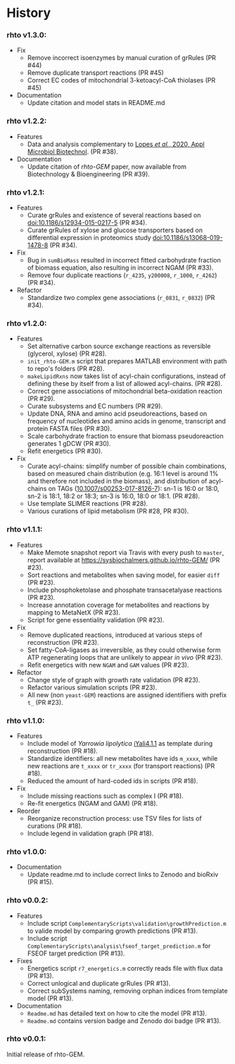 # History

### rhto v1.3.0:
* Fix
  * Remove incorrect isoenzymes by manual curation of grRules (PR #44)
  * Remove duplicate transport reactions (PR #45)
  * Correct EC codes of mitochondrial 3-ketoacyl-CoA thiolases (PR #45)
* Documentation
  * Update citation and model stats in README.md

### rhto v1.2.2:
* Features
  * Data and analysis complementary to [Lopes _et al._, 2020, Appl Microbiol Biotechnol](https://doi.org/10.1007/s00253-020-10386-5).  (PR #38).
* Documentation
  * Update citation of _rhto-GEM_ paper, now available from Biotechnology & Bioengineering (PR #39).

### rhto v1.2.1:
* Features
  * Curate grRules and existence of several reactions based on [doi:10.1186/s12934-015-0217-5](https://doi.org/10.1186/s12934-015-0217-5) (PR #34).
  * Curate grRules of xylose and glucose transporters based on differential expression in proteomics study [doi:10.1186/s13068-019-1478-8](https://doi.org/10.1186/s13068-019-1478-8) (PR #34).
* Fix
  * Bug in `sumBioMass` resulted in incorrect fitted carbohydrate fraction of biomass equation, also resulting in incorrect NGAM (PR #33).
  * Remove four duplicate reactions (`r_4235`, `y200008`, `r_1000`, `r_4262`) (PR #34).
* Refactor
  * Standardize two complex gene associations (`r_0831`, `r_0832`) (PR #34).

### rhto v1.2.0:
* Features
  * Set alternative carbon source exchange reactions as reversible (glycerol, xylose) (PR #28).
  * `init_rhto-GEM.m` script that prepares MATLAB environment with path to repo's folders (PR #28).
  * `makeLipidRxns` now takes list of acyl-chain configurations, instead of defining these by itself from a list of allowed acyl-chains.  (PR #28).
  * Correct gene associations of mitochondrial beta-oxidation reaction (PR #29).
  * Curate subsystems and EC numbers (PR #29).
  * Update DNA, RNA and amino acid pseudoreactions, based on frequency of nucleotides and amino acids in genome, transcript and protein FASTA files (PR #30).
  * Scale carbohydrate fraction to ensure that biomass pseudoreaction generates 1 gDCW (PR #30).
  * Refit energetics (PR #30).
* Fix
  * Curate acyl-chains: simplify number of possible chain combinations, based on measured chain distribution (e.g. 16:1 level is around 1% and therefore not included in the biomass), and distribution of acyl-chains on TAGs ([10.1007/s00253-017-8126-7](http://doi.org/10.1007/s00253-017-8126-7)):  sn-1 is 16:0 or 18:0, sn-2 is 18:1, 18:2 or 18:3; sn-3 is 16:0, 18:0 or 18:1. (PR #28).
  * Use template SLIMER reactions (PR #28).
  * Various curations of lipid metabolism (PR #28, PR #30).

### rhto v1.1.1:
* Features
  * Make Memote snapshot report via Travis with every push to `master`, report available at https://sysbiochalmers.github.io/rhto-GEM/ (PR #23).
  * Sort reactions and metabolites when saving model, for easier `diff` (PR #23).
  * Include phosphoketolase and phosphate transacetalyase reactions (PR #23).
  * Increase annotation coverage for metabolites and reactions by mapping to MetaNetX (PR #23).
  * Script for gene essentiality validation (PR #23).
* Fix
  * Remove duplicated reactions, introduced at various steps of reconstruction (PR #23).
  * Set fatty-CoA-ligases as irreversible, as they could otherwise form ATP regenerating loops that are unlikely to appear _in vivo_ (PR #23).
  * Refit energetics with new `NGAM` and `GAM` values (PR #23).
* Refactor
  * Change style of graph with growth rate validation (PR #23).
  * Refactor various simulation scripts (PR #23).
  * All new (non `yeast-GEM`) reactions are assigned identifiers with prefix `t_`  (PR #23).

### rhto v1.1.0:
* Features
  * Include model of _Yarrowia lipolytica_ [iYali4.1.1](https://github.com/SysBioChalmers/Yarrowia_lipolytica_W29-GEM/releases/tag/4.1.1) as template during reconstruction (PR #18).
  * Standardize identifiers: all new metabolites have ids `m_xxxx`, while new reactions are `t_xxxx` or `tr_xxxx` (for transport reactions) (PR #18).
  * Reduced the amount of hard-coded ids in scripts (PR #18).
* Fix
  * Include missing reactions such as complex I (PR #18).
  * Re-fit energetics (NGAM and GAM) (PR #18).
* Reorder
  * Reorganize reconstruction process: use TSV files for lists of curations (PR #18).
  * Include legend in validation graph (PR #18).

### rhto v1.0.0:
* Documentation
  * Update readme.md to include correct links to Zenodo and bioRxiv (PR #15).

### rhto v0.0.2:
* Features
  * Include script `ComplementaryScripts\validation\growthPrediction.m` to valide model by comparing growth predictions (PR #13).
  * Include script `ComplementaryScripts\analysis\fseof_target_prediction.m` for FSEOF target prediction (PR #13).
* Fixes
  * Energetics script `r7_energetics.m` correctly reads file with flux data (PR #13).
  * Correct unlogical and duplicate grRules (PR #13).
  * Correct subSystems naming, removing orphan indices from template model (PR #13).
* Documentation
  * `Readme.md` has detailed text on how to cite the model (PR #13).
  * `Readme.md` contains version badge and Zenodo doi badge (PR #13).

### rhto v0.0.1:
Initial release of rhto-GEM.